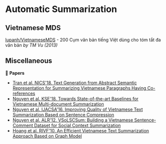 # Automatic Summarization

## Vietnamese MDS

[lupanh/VietnameseMDS](https://github.com/lupanh/VietnameseMDS) - 200 Cụm văn bản tiếng Việt dùng cho tóm tắt đa văn bản *by TM Vu (2013)*

## Miscellaneous

:scroll: **Papers**

* [Tran et al. NICS'18. Text Generation from Abstract Semantic Representation for Summarizing Vietnamese Paragraphs Having Co-references](https://drive.google.com/file/d/12NPuoKFVibI31w-wf5ADwBexS1PIOKP-/view?usp=sharing)
* [Nguyen et al. KSE'18. Towards State-of-the-art Baselines for Vietnamese Multi-document Summarization](https://drive.google.com/file/d/1ZQVBzaDRJmtVwGSqMH8kGlDLUasKdikJ/view?usp=sharing)
* [Nguyen et al. IJACSA'16. Improving Quality of Vietnamese Text Summarization Based on Sentence Compression](https://www.researchgate.net/publication/297591899_Improving_Quality_of_Vietnamese_Text_Summarization_Based_on_Sentence_Compression)
* [Nguyen et al. ALR'12. VSoLSCSum: Building a Vietnamese Sentence-Comment Dataset for
Social Context Summarization](http://www.aclweb.org/anthology/W16-5405)
* [Hoang et al. RIVF'10. An Efficient Vietnamese Text Summarization Approach Based on Graph Model](https://ieeexplore.ieee.org/document/5633162/)
